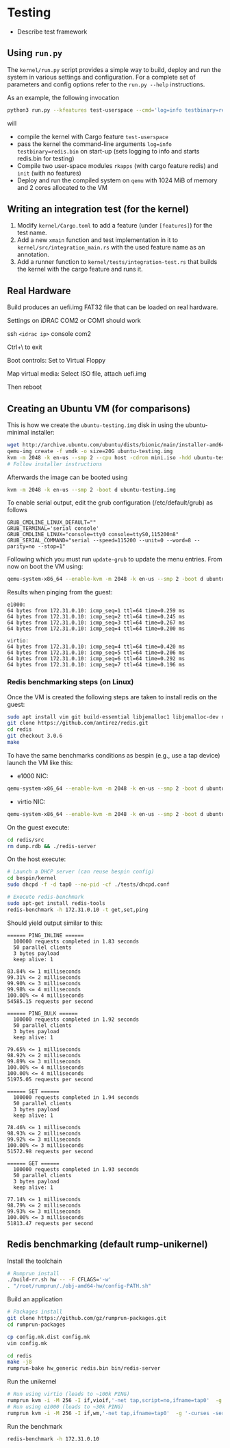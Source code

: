 # Testing

* Describe test framework

## Using `run.py`

The `kernel/run.py` script provides a simple way to build, deploy and run the system in various settings and configuration.
For a complete set of parameters and config options refer to the `run.py --help` instructions.

As an example, the following invocation

```bash
python3 run.py --kfeatures test-userspace --cmd='log=info testbinary=redis.bin' --mods rkapps init --ufeatures rkapps:redis --machine qemu --qemu-settings='-m 1024M' --qemu-cores 2
```

will

* compile the kernel with Cargo feature `test-userspace`
* pass the kernel the command-line arguments `log=info testbinary=redis.bin` on start-up (sets logging to info and starts redis.bin for testing)
* Compile two user-space modules `rkapps` (with cargo feature redis) and `init` (with no features)
* Deploy and run the compiled system on `qemu` with 1024 MiB of memory and 2 cores allocated to the VM

## Writing an integration test (for the kernel)

1. Modify `kernel/Cargo.toml` to add a feature (under `[features]`) for the test name.
2. Add a new `xmain` function and test implementation in it to `kernel/src/integration_main.rs` with the used feature name as an annotation.
3. Add a runner function to `kernel/tests/integration-test.rs` that builds the kernel with the cargo feature and runs it.

## Real Hardware

Build produces an uefi.img FAT32 file that can be loaded on real hardware.

Settings on iDRAC
COM2 or COM1 should work

ssh `<idrac ip>`
console com2

Ctrl+\ to exit


Boot controls:
Set to Virtual Floppy

Map virtual media: Select ISO file, attach uefi.img

Then reboot

## Creating an Ubuntu VM (for comparisons)

This is how we create the `ubuntu-testing.img` disk in using the ubuntu-minimal installer:

```bash
wget http://archive.ubuntu.com/ubuntu/dists/bionic/main/installer-amd64/current/images/netboot/mini.iso
qemu-img create -f vmdk -o size=20G ubuntu-testing.img
kvm -m 2048 -k en-us --smp 2 --cpu host -cdrom mini.iso -hdd ubuntu-testing.img
# Follow installer instructions
```

Afterwards the image can be booted using

```bash
kvm -m 2048 -k en-us --smp 2 -boot d ubuntu-testing.img
```

To enable serial output, edit the grub configuration (/etc/default/grub) as follows

```
GRUB_CMDLINE_LINUX_DEFAULT=""
GRUB_TERMINAL='serial console'
GRUB_CMDLINE_LINUX="console=tty0 console=ttyS0,115200n8"
GRUB_SERIAL_COMMAND="serial --speed=115200 --unit=0 --word=8 --parity=no --stop=1"
```

Following which you must run `update-grub` to update the menu entries.
From now on boot the VM using:

```bash
qemu-system-x86_64 --enable-kvm -m 2048 -k en-us --smp 2 -boot d ubuntu-testing.img -nographic
```

Results when pinging from the guest:

```log
e1000:
64 bytes from 172.31.0.10: icmp_seq=1 ttl=64 time=0.259 ms
64 bytes from 172.31.0.10: icmp_seq=2 ttl=64 time=0.245 ms
64 bytes from 172.31.0.10: icmp_seq=3 ttl=64 time=0.267 ms
64 bytes from 172.31.0.10: icmp_seq=4 ttl=64 time=0.200 ms

virtio:
64 bytes from 172.31.0.10: icmp_seq=4 ttl=64 time=0.420 ms
64 bytes from 172.31.0.10: icmp_seq=5 ttl=64 time=0.206 ms
64 bytes from 172.31.0.10: icmp_seq=6 ttl=64 time=0.292 ms
64 bytes from 172.31.0.10: icmp_seq=7 ttl=64 time=0.196 ms
```

### Redis benchmarking steps (on Linux)

Once the VM is created the following steps are taken to install redis on the guest:

```bash
sudo apt install vim git build-essential libjemalloc1 libjemalloc-dev net-tools
git clone https://github.com/antirez/redis.git
cd redis
git checkout 3.0.6
make
```

To have the same benchmarks conditions as bespin (e.g., use a tap device) launch the VM like this:

* e1000 NIC:

```bash
qemu-system-x86_64 --enable-kvm -m 2048 -k en-us --smp 2 -boot d ubuntu-testing.img -nographic -net nic,model=e1000,netdev=n0 -netdev tap,id=n0,script=no,ifname=tap0
```

* virtio NIC:

```bash
qemu-system-x86_64 --enable-kvm -m 2048 -k en-us --smp 2 -boot d ubuntu-testing.img -nographic -net nic,model=virtio,netdev=n0 -netdev tap,id=n0,script=no,ifname=tap0
```

On the guest execute:

```bash
cd redis/src
rm dump.rdb && ./redis-server
```

On the host execute:

```bash
# Launch a DHCP server (can reuse bespin config)
cd bespin/kernel
sudo dhcpd -f -d tap0 --no-pid -cf ./tests/dhcpd.conf

# Execute redis-benchmark
sudo apt-get install redis-tools
redis-benchmark -h 172.31.0.10 -t get,set,ping
```

Should yield output similar to this:

```log
====== PING_INLINE ======
  100000 requests completed in 1.83 seconds
  50 parallel clients
  3 bytes payload
  keep alive: 1

83.84% <= 1 milliseconds
99.31% <= 2 milliseconds
99.90% <= 3 milliseconds
99.98% <= 4 milliseconds
100.00% <= 4 milliseconds
54585.15 requests per second

====== PING_BULK ======
  100000 requests completed in 1.92 seconds
  50 parallel clients
  3 bytes payload
  keep alive: 1

79.65% <= 1 milliseconds
98.92% <= 2 milliseconds
99.89% <= 3 milliseconds
100.00% <= 4 milliseconds
100.00% <= 4 milliseconds
51975.05 requests per second

====== SET ======
  100000 requests completed in 1.94 seconds
  50 parallel clients
  3 bytes payload
  keep alive: 1

78.46% <= 1 milliseconds
98.93% <= 2 milliseconds
99.92% <= 3 milliseconds
100.00% <= 3 milliseconds
51572.98 requests per second

====== GET ======
  100000 requests completed in 1.93 seconds
  50 parallel clients
  3 bytes payload
  keep alive: 1

77.14% <= 1 milliseconds
98.79% <= 2 milliseconds
99.93% <= 3 milliseconds
100.00% <= 3 milliseconds
51813.47 requests per second
```

## Redis benchmarking (default rump-unikernel)

Install the toolchain

```bash
# Rumprun install
./build-rr.sh hw -- -F CFLAGS='-w'
. "/root/rumprun/./obj-amd64-hw/config-PATH.sh"
```

Build an application

```bash
# Packages install
git clone https://github.com/gz/rumprun-packages.git
cd rumprun-packages

cp config.mk.dist config.mk
vim config.mk

cd redis
make -j8
rumprun-bake hw_generic redis.bin bin/redis-server
```

Run the unikernel

```bash
# Run using virtio (leads to ~100k PING)
rumprun kvm -i -M 256 -I if,vioif,'-net tap,script=no,ifname=tap0'  -g '-curses'  -W if,inet,dhcp  -b images/data.iso,/data -- redis.bin
# Run using e1000 (leads to ~30k PING)
rumprun kvm -i -M 256 -I if,wm,'-net tap,ifname=tap0'  -g '-curses -serial -net nic,model=e1000'  -W if,inet,dhcp  -b images/data.iso,/data -- redis.bin
```

Run the benchmark

```bash
redis-benchmark -h 172.31.0.10
```
